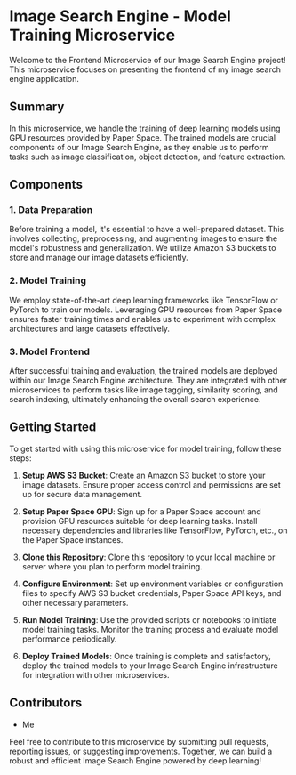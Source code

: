 # Image Search Engine - Model Training Microservice

Welcome to the Frontend Microservice of our Image Search Engine project! This microservice focuses on presenting the frontend of my image search engine application.

## Summary

In this microservice, we handle the training of deep learning models using GPU resources provided by Paper Space. The trained models are crucial components of our Image Search Engine, as they enable us to perform tasks such as image classification, object detection, and feature extraction.

## Components

### 1. Data Preparation
Before training a model, it's essential to have a well-prepared dataset. This involves collecting, preprocessing, and augmenting images to ensure the model's robustness and generalization. We utilize Amazon S3 buckets to store and manage our image datasets efficiently.

### 2. Model Training
We employ state-of-the-art deep learning frameworks like TensorFlow or PyTorch to train our models. Leveraging GPU resources from Paper Space ensures faster training times and enables us to experiment with complex architectures and large datasets effectively.

### 3. Model Frontend
After successful training and evaluation, the trained models are deployed within our Image Search Engine architecture. They are integrated with other microservices to perform tasks like image tagging, similarity scoring, and search indexing, ultimately enhancing the overall search experience.

## Getting Started

To get started with using this microservice for model training, follow these steps:

1. **Setup AWS S3 Bucket**: Create an Amazon S3 bucket to store your image datasets. Ensure proper access control and permissions are set up for secure data management.

2. **Setup Paper Space GPU**: Sign up for a Paper Space account and provision GPU resources suitable for deep learning tasks. Install necessary dependencies and libraries like TensorFlow, PyTorch, etc., on the Paper Space instances.

3. **Clone this Repository**: Clone this repository to your local machine or server where you plan to perform model training.

4. **Configure Environment**: Set up environment variables or configuration files to specify AWS S3 bucket credentials, Paper Space API keys, and other necessary parameters.

5. **Run Model Training**: Use the provided scripts or notebooks to initiate model training tasks. Monitor the training process and evaluate model performance periodically.

6. **Deploy Trained Models**: Once training is complete and satisfactory, deploy the trained models to your Image Search Engine infrastructure for integration with other microservices.

## Contributors

- Me

Feel free to contribute to this microservice by submitting pull requests, reporting issues, or suggesting improvements. Together, we can build a robust and efficient Image Search Engine powered by deep learning!

